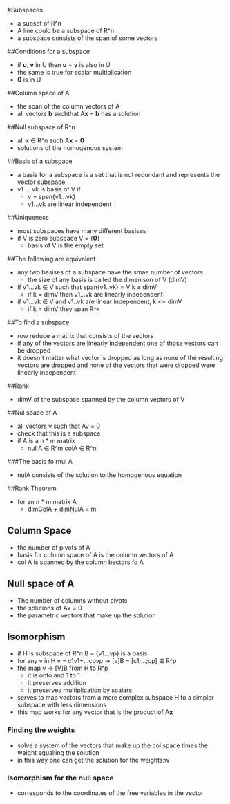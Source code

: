#Subspaces
+ a subset of R^n
+ A line could be a subspace of R^n
+ a subspace consists of the span of some vectors

##Conditions for a subspace
+ if **u**, **v** in U then **u** + **v** is also in U
+ the same is true for scalar multiplication
+ **0** is in U

##Column space of A
+ the span of the column vectors of A
+ all vectors **b** suchthat A**x** = **b** has a solution

##Null subspace of R^n
+ all x ∈ R^n such A**x** = **0**
+ solutions of the homogenous system

##Basis of a subspace
+ a basis for a subspace is a set that is not redundant and represents the vector subspace
+ v1 ... vk is basis of V if 
    + v = span{v1...vk}
    + v1...vk are linear independent

##Uniqueness
+ most subspaces have many different basises
+ if V is zero subspace V = {**0**}
    + basis of V is the empty set

##The following are equivalent
+ any two basises of a subspace have the smae number of vectors
    + the size of any basis is called the dimenison of V (dimV)
+ if v1...vk ∈ V such that span{v1..vk} = V k ≥ dimV
    + if k = dimV then v1...vk are linearly independent
+ if v1...vk ∈ V and v1..vk are linear independent, k &lt;= dimV
    + if k = dimV they span R^k

##To find a subspace
+ row reduce a matrix that consists of the vectors
+ if any of the vectors are linearly independent one of those vectors can be dropped
+ it doesn't matter what vector is dropped as long as none of the resulting vectors are dropped and none of the vectors that were dropped were linearly independent

##Rank
+ dimV of the subspace spanned by the column vectors of V

##Nul space of A
+ all vectors v such that Av = 0
+ check that this is a subspace
+ if A is a n * m matrix
    + nul A ∈ R^m colA ∈ R^n

###The basis fo rnul A
+ nulA consists of the solution to the homogenous equation

##Rank Theorem
+ for an n * m matrix A
    + dimColA + dimNulA = m

## Column Space
+ the number of pivots of A
+ basis for column space of A is the column vectors of A
+ col A is spanned by the column bectors fo A

## Null space of A
+ The number of columns without pivots
+ the solutions of Ax = 0
+ the parametric vectors that make up the solution

## Isomorphism
+ if H is subspace of R^n B = {v1...vp} is a basis
+ for any v in H v = c1v1+...cpvp -> [v]B = [c1;...;cp] ∈ R^p
+ the map v -> [V]B from H to R^p
    + it is onto and 1 to 1
    + it preserves addition
    + it preserves multiplication by scalars
+ serves to map vectors from a more complex subspace H to a simpler subspace with less dimensions
+ this map works for any vector that is the product of A**x**

### Finding the weights
+ solve a system of the vectors that make up the col space times the weight equalling the solution
+ in this way one can get the solution for the weights:w

### Isomorphism for the null space
+ corresponds to the coordinates of the free variables in the vector 
